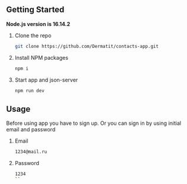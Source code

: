 ## Getting Started

**Node.js version is 16.14.2**

1. Clone the repo
   ```sh
   git clone https://github.com/Dermatit/contacts-app.git
   ```
2. Install NPM packages
   ```sh
   npm i
   ```
3. Start app and json-server
   ```sh
   npm run dev
   ```

## Usage

Before using app you have to sign up. Or you can sign in by using initial email and password

1. Email
   ```sh
   1234@mail.ru
   ```
2. Password
   ```sh
   1234
   ``
